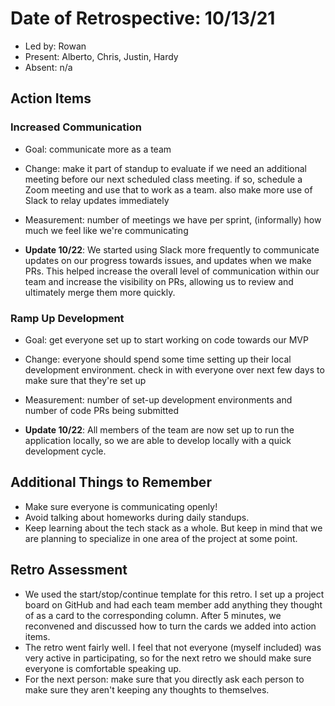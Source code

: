 # Date of Retrospective: 10/13/21

- Led by: Rowan
- Present: Alberto, Chris, Justin, Hardy
- Absent: n/a

## Action Items

### Increased Communication

- Goal: communicate more as a team
- Change: make it part of standup to evaluate if we need an additional meeting before our next scheduled class meeting. if so, schedule a Zoom meeting and use that to work as a team. also make more use of Slack to relay updates immediately
- Measurement: number of meetings we have per sprint, (informally) how much we feel like we're communicating

- **Update 10/22**: We started using Slack more frequently to communicate updates on our progress towards issues, and updates when we make PRs. This helped increase the overall level of communication within our team and increase the visibility on PRs, allowing us to review and ultimately merge them more quickly.

### Ramp Up Development

- Goal: get everyone set up to start working on code towards our MVP
- Change: everyone should spend some time setting up their local development environment. check in with everyone over next few days to make sure that they're set up
- Measurement: number of set-up development environments and number of code PRs being submitted

- **Update 10/22**: All members of the team are now set up to run the application locally, so we are able to develop locally with a quick development cycle.

## Additional Things to Remember

- Make sure everyone is communicating openly!
- Avoid talking about homeworks during daily standups.
- Keep learning about the tech stack as a whole. But keep in mind that we are planning to specialize in one area of the project at some point.

## Retro Assessment

- We used the start/stop/continue template for this retro. I set up a project board on GitHub and had each team member add anything they thought of as a card to the corresponding column. After 5 minutes, we reconvened and discussed how to turn the cards we added into action items.
- The retro went fairly well. I feel that not everyone (myself included) was very active in participating, so for the next retro we should make sure everyone is comfortable speaking up.
- For the next person: make sure that you directly ask each person to make sure they aren't keeping any thoughts to themselves.
